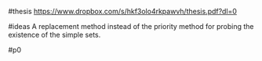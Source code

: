#thesis
https://www.dropbox.com/s/hkf3olo4rkpawvh/thesis.pdf?dl=0

#ideas
A replacement method instead of the priority method for probing the existence of the simple sets.

#p0

